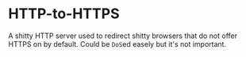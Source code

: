 # HTTP-to-HTTPS

A shitty HTTP server used to redirect shitty browsers that do not offer HTTPS on by default.
Could be `DoS`ed easely but it's not important.
